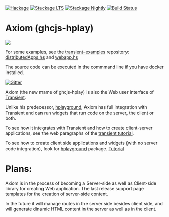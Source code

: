 [![Hackage](https://img.shields.io/hackage/v/ghcjs-hplay.svg)](http://hackage.haskell.org/package/ghcjs-hplay)
[![Stackage LTS](http://stackage.org/package/ghcjs-hplay/badge/lts)](http://stackage.org/lts/package/ghcjs-hplay)
[![Stackage Nightly](http://stackage.org/package/ghcjs-hplay/badge/nightly)](http://stackage.org/nightly/package/ghcjs-hplay)
[![Build Status](https://travis-ci.org/agocorona/ghcjs-hplay.png?branch=master)](https://travis-ci.org/agocorona/ghcjs-hplay)

Axiom (ghcjs-hplay)
==========
![](http://vignette3.wikia.nocookie.net/pixar/images/6/6d/Wall-E_Axiom_Deck_Analysis_Map.jpg/revision/latest/scale-to-width-down/185?cb=20120718160701)

For some examples, see the [transient-examples](https://github.com/transient-haskell/transient-examples) repository: [distributedApps.hs](https://github.com/transient-haskell/transient-examples/blob/master/distributedApps.hs) and      [webapp.hs](https://github.com/transient-haskell/transient-examples/blob/master/webapp.hs)

The source code can be executed in the commmand line if you have docker installed.

[![Gitter](https://badges.gitter.im/theam/haskell-do.svg)](https://gitter.im/Transient-Transient-Universe-HPlay/Lobby?utm_source=share-link&utm_medium=link&utm_campaign=share-link)

Axiom (the new mame of ghcjs-hplay) is also the Web user interface of [Transient](https://github.com/agocorona/transient). 

Unlike his predecessor, [hplayground](http://github.com/agocorona/hplayground), Axiom has full integration with Transient and can run widgets that run code on the server, the client or both.

To see how it integrates with Transient and how to create client-server applications, see the web paragraphs of the [transient tutorial](https://github.com/agocorona/transient/wiki/Transient-tutorial).

To see how to create client side applications and widgets (with no server code integration), look for  [hplayground](https://github.com/agocorona/hplayground) package. [Tutorial](https://www.airpair.com/haskell-tutorial/intro-to-haskell-web-apps) 

Plans:
======

Axiom is in the process of becoming a Server-side as well as Client-side library for creating Web application. The last release support page templates for the creation of server-side content.

In the future it will manage routes in the server side besides client side, and will generate dinamic HTML content in the server as well as in the client.
